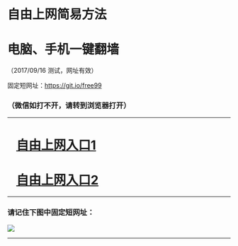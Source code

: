 ﻿# 自由上网简易方法

# 电脑、手机一键翻墙

（2017/09/16 测试，网址有效）

固定短网址：https://git.io/free99

### （微信如打不开，请转到浏览器打开）


***





# &nbsp;&nbsp; <a href="http://ft2484626969.fwq-tz1003.online/fwqtz01.html?t=091600128715 " target="_blank">自由上网入口1</a>
# &nbsp;&nbsp; <a href="http://ft2230318127.fwq-tz1004.online/fwqtz02.html?t=091600127942 " target="_blank">自由上网入口2</a>
***

### 请记住下图中固定短网址：

<img src="https://s3-us-west-2.amazonaws.com/fwq-1001/yjfq-20170905okok.png" /> 


***

